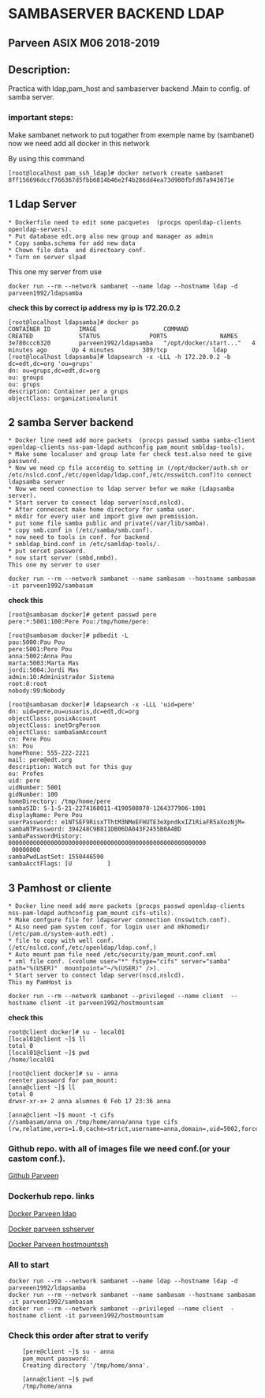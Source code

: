 # SAMBASERVER BACKEND LDAP

## Parveen ASIX M06 2018-2019


## Description:

Practica with ldap,pam_host and sambaserver backend .Main to config. of samba server. 

### important steps:


Make sambanet network to put togather from exemple name by (sambanet)
now we need add all docker in this network

By using this command

```
[root@localhost pam_ssh_ldap]# docker network create sambanet
8ff156696dccf766367d5fbb6814b46e2f4b286dd4ea73d980fbfd67a943671e
```

## 1 Ldap Server
	* Dockerfile need to edit some pacquetes  (procps openldap-clients openldap-servers).
	* Put database edt.org also new group and manager as admin
	* Copy samba.schema for add new data
	* Chown file data  and directoary conf.
	* Turn on server slpad


This one my server from use
	
```
docker run --rm --network sambanet --name ldap --hostname ldap -d parveen1992/ldapsamba
```

**check this by correct ip address my ip is 172.20.0.2**

```
[root@localhost ldapsamba]# docker ps
CONTAINER ID        IMAGE                   COMMAND                  CREATED             STATUS              PORTS               NAMES
3e780ccc6320        parveen1992/ldapsamba   "/opt/docker/start..."   4 minutes ago       Up 4 minutes        389/tcp             ldap
[root@localhost ldapsamba]# ldapsearch -x -LLL -h 172.20.0.2 -b dc=edt,dc=org 'ou=grups'
dn: ou=grups,dc=edt,dc=org
ou: groups
ou: grups
description: Container per a grups
objectClass: organizationalunit

```

## 2 samba Server backend
	
	* Docker line need add more packets  (procps passwd samba samba-client openldap-clients nss-pam-ldapd authconfig pam_mount smbldap-tools).
	* Make some localuser and group late for check test.also need to give password.
	* Now we need cp file accordig to setting in (/opt/docker/auth.sh or /etc/nslcd.conf,/etc/openldap/ldap.conf,/etc/nsswitch.conf)to connect ldapsamba server
	* Now we need connection to ldap server befor we make (Ldapsamba server).
	* Start server to connect ldap server(nscd,nslcd).
	* After connecect make home directory for samba user.
	* mkdir for every user and import give own premission.
	* put some file samba public and private(/var/lib/samba).
	* copy smb.conf in (/etc/samba/smb.conf).
	* now need to tools in conf. for backend 
	* smbldap_bind.conf in /etc/samldap-tools/.
	* put sercet password.
	* now start server (smbd,nmbd).
	This one my server to user
	
```
docker run --rm --network sambanet --name sambasam --hostname sambasam -it parveen1992/sambasam
```

**check this**
	
```
[root@sambasam docker]# getent passwd pere
pere:*:5001:100:Pere Pou:/tmp/home/pere:

[root@sambasam docker]# pdbedit -L
pau:5000:Pau Pou
pere:5001:Pere Pou
anna:5002:Anna Pou
marta:5003:Marta Mas
jordi:5004:Jordi Mas
admin:10:Administrador Sistema
root:0:root
nobody:99:Nobody

[root@sambasam docker]# ldapsearch -x -LLL 'uid=pere'
dn: uid=pere,ou=usuaris,dc=edt,dc=org
objectClass: posixAccount
objectClass: inetOrgPerson
objectClass: sambaSamAccount
cn: Pere Pou
sn: Pou
homePhone: 555-222-2221
mail: pere@edt.org
description: Watch out for this guy
ou: Profes
uid: pere
uidNumber: 5001
gidNumber: 100
homeDirectory: /tmp/home/pere
sambaSID: S-1-5-21-2274168011-4190508070-1264377906-1001
displayName: Pere Pou
userPassword:: e1NTSEF9RisxTThtM3NMeEFHUTE3eXpndkxIZ1RiaFR5aXozNjM=
sambaNTPassword: 394248C9B811DB06DA043F2455B0A4BD
sambaPasswordHistory: 00000000000000000000000000000000000000000000000000000000
 00000000
sambaPwdLastSet: 1550446590
sambaAcctFlags: [U          ]
```


## 3 Pamhost or cliente
	
	* Docker line need add more packets (procps passwd openldap-clients nss-pam-ldapd authconfig pam_mount cifs-utils).
	* Make confgure file for ldapserver connection (nsswitch.conf).
	* ALso need pam system conf. for login user and mkhomedir (/etc/pam.d/system-auth.edt) .
	* file to copy with well conf.(/etc/nslcd.conf,/etc/openldap/ldap.conf,)
	* Auto mount pam file need /etc/security/pam_mount.conf.xml
	* xml file conf. (<volume user="*" fstype="cifs" server="samba" path="%(USER)"  mountpoint="~/%(USER)" />).
	* Start server to connect ldap server(nscd,nslcd).
	This my PamHost is
	
```
docker run --rm --network sambanet --privileged --name client  --hostname client -it parveen1992/hostmountsam
```

**check this** 
	
```
root@client docker]# su - local01
[local01@client ~]$ ll
total 0
[local01@client ~]$ pwd
/home/local01

[root@client docker]# su - anna
reenter password for pam_mount:
[anna@client ~]$ ll
total 0
drwxr-xr-x+ 2 anna alumnes 0 Feb 17 23:36 anna

[anna@client ~]$ mount -t cifs
//sambasam/anna on /tmp/home/anna/anna type cifs (rw,relatime,vers=1.0,cache=strict,username=anna,domain=,uid=5002,forceuid,gid=600,forcegid,addr=172.20.0.3,unix,posixpaths,serverino,mapposix,acl,rsize=1048576,wsize=65536,echo_interval=60,actimeo=1)

```	



### Github repo. with all of images file we need conf.(or your castom conf.). 

[Github Parveen](https://github.com/parveen1/ldapsambasam)


### Dockerhub repo. links

[Docker Parveen ldap](https://hub.docker.com/r/parveen1992/ldapsamba)

[Docker parveen sshserver](https://hub.docker.com/r/parveen1992/sambasam)

[Docker Parveen hostmountssh](https://hub.docker.com/r/parveen1992/hostmountsam)

### All to start

```
docker run --rm --network sambanet --name ldap --hostname ldap -d parveeen1992/ldapsamba
docker run --rm --network sambanet --name sambasam --hostname sambasam -it parveen1992/sambasam
docker run --rm --network sambanet --privileged --name client  -hostname client -it parveen1992/hostmountsam
```

### Check this order after strat to verify

```
	[pere@client ~]$ su - anna
	pam_mount password:
	Creating directory '/tmp/home/anna'.

	[anna@client ~]$ pwd
	/tmp/home/anna
```

